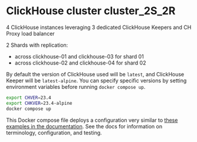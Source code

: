 # ClickHouse cluster cluster_2S_2R

4 ClickHouse instances leveraging 3 dedicated ClickHouse Keepers and CH Proxy load balancer

2 Shards with replication:
- across clickhouse-01 and clickhouse-03 for shard 01
- across clickhouse-02 and clickhouse-04 for shard 02

By default the version of ClickHouse used will be `latest`, and ClickHouse Keeper
will be `latest-alpine`.  You can specify specific versions by setting environment
variables before running `docker compose up`.

```bash
export CHVER=23.4
export CHKVER=23.4-alpine
docker compose up
```

This Docker compose file deploys a configuration very similar to [these
examples in the documentation](https://clickhouse.com/docs/en/architecture/introduction).
See the docs for information on terminology, configuration, and testing.

